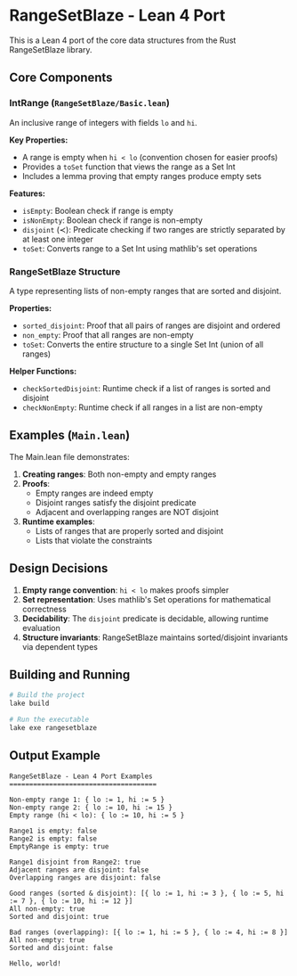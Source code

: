 # RangeSetBlaze - Lean 4 Port

This is a Lean 4 port of the core data structures from the Rust RangeSetBlaze library.

## Core Components

### IntRange (`RangeSetBlaze/Basic.lean`)

An inclusive range of integers with fields `lo` and `hi`.

**Key Properties:**
- A range is empty when `hi < lo` (convention chosen for easier proofs)
- Provides a `toSet` function that views the range as a Set Int
- Includes a lemma proving that empty ranges produce empty sets

**Features:**
- `isEmpty`: Boolean check if range is empty
- `isNonEmpty`: Boolean check if range is non-empty
- `disjoint` (≺): Predicate checking if two ranges are strictly separated by at least one integer
- `toSet`: Converts range to a Set Int using mathlib's set operations

### RangeSetBlaze Structure

A type representing lists of non-empty ranges that are sorted and disjoint.

**Properties:**
- `sorted_disjoint`: Proof that all pairs of ranges are disjoint and ordered
- `non_empty`: Proof that all ranges are non-empty
- `toSet`: Converts the entire structure to a single Set Int (union of all ranges)

**Helper Functions:**
- `checkSortedDisjoint`: Runtime check if a list of ranges is sorted and disjoint
- `checkNonEmpty`: Runtime check if all ranges in a list are non-empty

## Examples (`Main.lean`)

The Main.lean file demonstrates:

1. **Creating ranges**: Both non-empty and empty ranges
2. **Proofs**: 
   - Empty ranges are indeed empty
   - Disjoint ranges satisfy the disjoint predicate
   - Adjacent and overlapping ranges are NOT disjoint
3. **Runtime examples**:
   - Lists of ranges that are properly sorted and disjoint
   - Lists that violate the constraints

## Design Decisions

1. **Empty range convention**: `hi < lo` makes proofs simpler
2. **Set representation**: Uses mathlib's Set operations for mathematical correctness
3. **Decidability**: The `disjoint` predicate is decidable, allowing runtime evaluation
4. **Structure invariants**: RangeSetBlaze maintains sorted/disjoint invariants via dependent types

## Building and Running

```powershell
# Build the project
lake build

# Run the executable
lake exe rangesetblaze
```

## Output Example

```
RangeSetBlaze - Lean 4 Port Examples
=====================================

Non-empty range 1: { lo := 1, hi := 5 }
Non-empty range 2: { lo := 10, hi := 15 }
Empty range (hi < lo): { lo := 10, hi := 5 }

Range1 is empty: false
Range2 is empty: false
EmptyRange is empty: true

Range1 disjoint from Range2: true
Adjacent ranges are disjoint: false
Overlapping ranges are disjoint: false

Good ranges (sorted & disjoint): [{ lo := 1, hi := 3 }, { lo := 5, hi := 7 }, { lo := 10, hi := 12 }]
All non-empty: true
Sorted and disjoint: true

Bad ranges (overlapping): [{ lo := 1, hi := 5 }, { lo := 4, hi := 8 }]
All non-empty: true
Sorted and disjoint: false

Hello, world!
```
